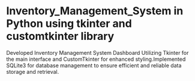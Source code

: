 # Inventory_Management_System in Python using tkinter and customtkinter library
Developed Inventory Management System Dashboard Utilizing Tkinter for the main interface and
CustomTkinter for enhanced styling.Implemented SQLite3 for database management to ensure efficient and reliable data storage and retrieval.
